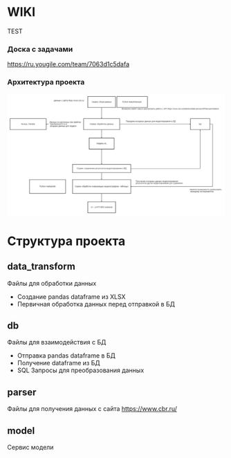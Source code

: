 # WIKI
TEST
### Доска с задачами
https://ru.yougile.com/team/7063d1c5dafa

### Архитектура проекта
![alt text](materials/schema.jpg)


# Структура проекта
## data_transform
Файлы для обработки данных
 - Создание pandas dataframe из XLSX
 - Первичная обработка данных перед отправкой в БД

## db

Файлы для взаимодействия с БД
 - Отправка pandas dataframe в БД
 - Получение dataframe из БД
 - SQL Запросы для преобразования данных

## parser
Файлы для получения данных с сайта https://www.cbr.ru/

## model
Сервис модели



